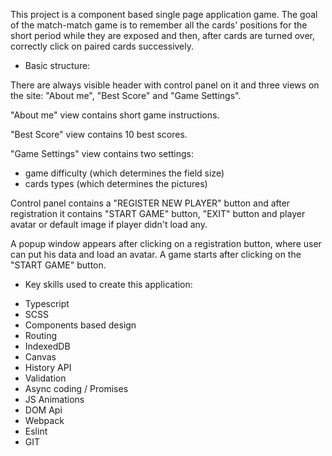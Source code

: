 This project is a component based single page application game.
The goal of the match-match game is to remember all the cards' positions for the short period while they are exposed and then, after cards are turned over, correctly click on paired cards successively.

* Basic structure:

There are always visible header with control panel on it and three views on the site: "About me", "Best Score" and "Game Settings".

"About me" view contains short game instructions.

"Best Score" view contains 10 best scores.

"Game Settings" view contains two settings:
- game difficulty (which determines the field size)
- cards types (which determines the pictures)

Control panel contains a "REGISTER NEW PLAYER" button and after registration it contains "START GAME" button, "EXIT" button and player avatar or default image if player didn't load any.

A popup window appears after clicking on a registration button, where user can put his data and load an avatar. A game starts after clicking on the "START GAME" button.


* Key skills used to create this application:

- Typescript
- SCSS
- Components based design
- Routing
- IndexedDB
- Canvas
- History API
- Validation
- Async coding / Promises
- JS Animations
- DOM Api
- Webpack
- Eslint
- GIT
